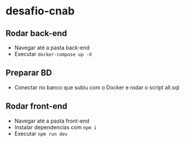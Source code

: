 # desafio-cnab

## Rodar back-end
- Navegar até a pasta back-end
- Executar `docker-compose up -d`

## Preparar BD
- Conectar no banco que subiu com o Docker e rodar o script all.sql

## Rodar front-end
- Navegar até a pasta front-end
- Instalar dependencias com `npm i`
- Executar `npm run dev`
